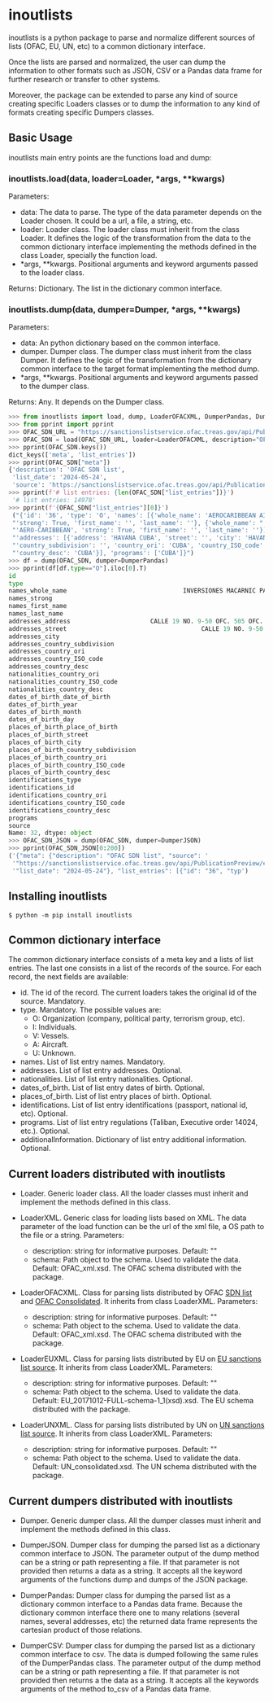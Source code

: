 # inoutlists

inoutlists is a python package to parse and normalize different sources of lists (OFAC, EU, UN, etc) to a common dictionary interface. 

Once the lists are parsed and normalized, the user can dump the information to other formats such as JSON, CSV or a Pandas data frame for further research or transfer to other systems. 

Moreover, the package can be extended to parse any kind of source creating specific Loaders classes or to dump the information to any kind of formats creating specific Dumpers classes. 

## Basic Usage

inoutlists main entry points are the functions load and dump:

### inoutlists.load(data, loader=Loader, *args, **kwargs)

Parameters:

- data: The data to parse. The type of the data parameter depends on the Loader chosen. It could be a url, a file, a string, etc.
- loader: Loader class. The loader class must inherit from the class Loader. It defines the logic of the transformation from the data to the common dictionary interface implementing the methods defined in the class Loader, specially the function load.
- *args, **kwargs. Positional arguments and keyword arguments passed to the loader class.

Returns: Dictionary. The list in the dictionary common interface.

### inoutlists.dump(data, dumper=Dumper, *args, **kwargs)

Parameters:

- data: An python dictionary based on the common interface.
- dumper. Dumper class. The dumper class must inherit from the class Dumper. It defines the logic of the transformation from the dictionary common interface to the target format implementing the method dump.
- *args, **kwargs. Positional arguments and keyword arguments passed to the dumper class.

Returns: Any. It depends on the Dumper class.

```python
>>> from inoutlists import load, dump, LoaderOFACXML, DumperPandas, DumperJSON
>>> from pprint import pprint 
>>> OFAC_SDN_URL = "https://sanctionslistservice.ofac.treas.gov/api/PublicationPreview/exports/SDN.XML"
>>> OFAC_SDN = load(OFAC_SDN_URL, loader=LoaderOFACXML, description="OFAC SDN list")
>>> pprint(OFAC_SDN.keys())
dict_keys(['meta', 'list_entries'])
>>> pprint(OFAC_SDN["meta"])
{'description': 'OFAC SDN list',
 'list_date': '2024-05-24',
 'source': 'https://sanctionslistservice.ofac.treas.gov/api/PublicationPreview/exports/SDN.XML'}
>>> pprint(f'# list entries: {len(OFAC_SDN["list_entries"])}')
 '# list entries: 14978'
>>> pprint(f'{OFAC_SDN["list_entries"][0]}')
 ("{'id': '36', 'type': 'O', 'names': [{'whole_name': 'AEROCARIBBEAN AIRLINES', "
 "'strong': True, 'first_name': '', 'last_name': ''}, {'whole_name': "
 "'AERO-CARIBBEAN', 'strong': True, 'first_name': '', 'last_name': ''}], "
 "'addresses': [{'address': 'HAVANA CUBA', 'street': '', 'city': 'HAVANA', "
 "'country_subdivision': '', 'country_ori': 'CUBA', 'country_ISO_code': 'CU', "
 "'country_desc': 'CUBA'}], 'programs': ['CUBA']}")
>>> df = dump(OFAC_SDN, dumper=DumperPandas)
>>> pprint(df[df.type=="O"].iloc[0].T)
id                                                                                 10001
type                                                                                   O
names_whole_name                                INVERSIONES MACARNIC PATINO Y CIA S.C.S.
names_strong                                                                        True
names_first_name                                                                        
names_last_name                                                                         
addresses_address                      CALLE 19 NO. 9-50 OFC. 505 OFC. 505 PEREIRA RI...
addresses_street                                     CALLE 19 NO. 9-50 OFC. 505 OFC. 505
addresses_city                                                                   PEREIRA
addresses_country_subdivision                                                  RISARALDA
addresses_country_ori                                                           COLOMBIA
addresses_country_ISO_code                                                            CO
addresses_country_desc                                                          COLOMBIA
nationalities_country_ori                                                            NaN
nationalities_country_ISO_code                                                       NaN
nationalities_country_desc                                                           NaN
dates_of_birth_date_of_birth                                                         NaN
dates_of_birth_year                                                                  NaN
dates_of_birth_month                                                                 NaN
dates_of_birth_day                                                                   NaN
places_of_birth_place_of_birth                                                       NaN
places_of_birth_street                                                               NaN
places_of_birth_city                                                                 NaN
places_of_birth_country_subdivision                                                  NaN
places_of_birth_country_ori                                                          NaN
places_of_birth_country_ISO_code                                                     NaN
places_of_birth_country_desc                                                         NaN
identifications_type                                                               NIT #
identifications_id                                                           816005011-4
identifications_country_ori                                                     COLOMBIA
identifications_country_ISO_code                                                      CO
identifications_country_desc                                                    COLOMBIA
programs                                                                            SDNT
source                                                                          OFAC SDN
Name: 32, dtype: object
>>> OFAC_SDN_JSON = dump(OFAC_SDN, dumper=DumperJSON)
>>> pprint(OFAC_SDN_JSON[0:200])
('{"meta": {"description": "OFAC SDN list", "source": '
 '"https://sanctionslistservice.ofac.treas.gov/api/PublicationPreview/exports/SDN.XML", '
 '"list_date": "2024-05-24"}, "list_entries": [{"id": "36", "typ')
```

## Installing inoutlists

```console
$ python -m pip install inoutlists
```

## Common dictionary interface

The common dictionary interface consists of a meta key and a lists of list entries. The last one consists in a list of the records of the source. For each record, the next fields are available:
- id. The id of the record. The current loaders takes the original id of the source. Mandatory.</li>
- type. Mandatory. The possible values are:
    - O: Organization (company, political party, terrorism group, etc).
    - I: Individuals.
    - V: Vessels.
    - A: Aircraft.
    - U: Unknown.
- names. List of list entry names. Mandatory.
- addresses. List of list entry addresses. Optional.
- nationalities. List of list entry nationalities. Optional.
- dates_of_birth. List of list entry dates of birth. Optional.
- places_of_birth. List of list entry places of birth. Optional.
- identifications. List of list entry identifications (passport, national id, etc). Optional.
- programs. List of list entry regulations (Taliban, Executive order 14024, etc.). Optional.
- additionalInformation. Dictionary of list entry additional information. Optional.

## Current loaders distributed with inoutlists

- Loader. Generic loader class. All the loader classes must inherit and implement the methods defined in this class.

- LoaderXML. Generic class for loading lists based on XML. The data parameter of the load function can be the url of the xml file, a OS path to the file or a string. Parameters:
    - description: string for informative purposes. Default: ""
    - schema: Path object to the schema. Used to validate the data. Default: OFAC_xml.xsd. The OFAC schema distributed with the package.

- LoaderOFACXML. Class for parsing lists distributed by OFAC [SDN list](https://sanctionslistservice.ofac.treas.gov/api/PublicationPreview/exports/SDN.XML) and [OFAC Consolidated](https://sanctionslistservice.ofac.treas.gov/api/PublicationPreview/exports/CONSOLIDATED.XML). It inherits from class LoaderXML. Parameters:
    - description: string for informative purposes. Default: ""
    - schema: Path object to the schema. Used to validate the data. Default: OFAC_xml.xsd. The OFAC schema distributed with the package.

- LoaderEUXML. Class for parsing lists distributed by EU on [EU sanctions list source](https://webgate.ec.europa.eu/fsd/fsf/public/files/xmlFullSanctionsList_1_1/content?token=dG9rZW4tMjAxNw). It inherits from class LoaderXML. Parameters:
    - description: string for informative purposes. Default: ""
    - schema: Path object to the schema. Used to validate the data. Default: EU_20171012-FULL-schema-1_1(xsd).xsd. The EU schema distributed with the package.

- LoaderUNXML. Class for parsing lists distributed by UN on [UN sanctions list source](https://scsanctions.un.org/resources/xml/en/consolidated.xml). It inherits from class LoaderXML. Parameters:
    - description: string for informative purposes. Default: ""
    - schema: Path object to the schema. Used to validate the data. Default: UN_consolidated.xsd. The UN schema distributed with the package.


## Current dumpers distributed with inoutlists

- Dumper. Generic dumper class. All the dumper classes must inherit and implement the methods defined in this class.

- DumperJSON. Dumper class for dumping the parsed list as a dictionary common interface to JSON. The parameter output of the dump method can be a string or path representing a file. If that parameter is not provided then returns a data as a string. It accepts all the keyword arguments of the functions dump and dumps of the JSON package.

- DumperPandas: Dumper class for dumping the parsed list as a dictionary common interface to a Pandas data frame. Because the dictionary common interface there one to many relations (several names, several addresses, etc) the returned data frame represents the cartesian product of those relations. 

- DumperCSV: Dumper class for dumping the parsed list as a dictionary common interface to csv. The data is dumped following the same rules of the DumperPandas class. The parameter output of the dump method can be a string or path representing a file. If that parameter is not provided then returns a the data as a string. It accepts all the keywords arguments of the method to_csv of a Pandas data frame.